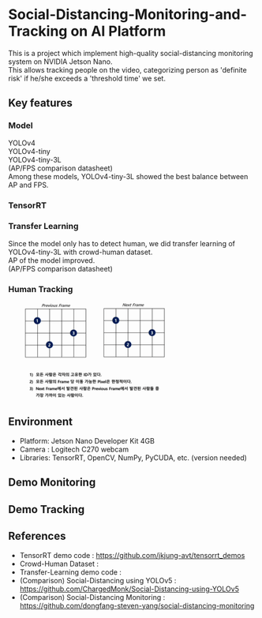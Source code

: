 # Social-Distancing-Monitoring-and-Tracking on AI Platform
This is a project which implement high-quality social-distancing monitoring system on NVIDIA Jetson Nano.  
This allows tracking people on the video, categorizing person as 'definite risk' if he/she exceeds a 'threshold time' we set.

## Key features
### Model
YOLOv4  
YOLOv4-tiny  
YOLOv4-tiny-3L  
(AP/FPS comparison datasheet)  
Among these models, YOLOv4-tiny-3L showed the best balance between AP and FPS.
### TensorRT
  
### Transfer Learning
Since the model only has to detect human, we did transfer learning of YOLOv4-tiny-3L with crowd-human dataset.  
AP of the model improved.  
(AP/FPS comparison datasheet)  
### Human Tracking
<img src="demo/tracking.gif" width="70%" height="70%"></img><br/>

## Environment
* Platform: Jetson Nano Developer Kit 4GB
* Camera : Logitech C270 webcam
* Libraries: TensorRT, OpenCV, NumPy, PyCUDA, etc. (version needed)

## Demo Monitoring


## Demo Tracking


## References
* TensorRT demo code : https://github.com/jkjung-avt/tensorrt_demos
* Crowd-Human Dataset : 
* Transfer-Learning demo code : 
* (Comparison) Social-Distancing using YOLOv5 : https://github.com/ChargedMonk/Social-Distancing-using-YOLOv5
* (Comparison) Social-Distancing Monitoring :  https://github.com/dongfang-steven-yang/social-distancing-monitoring
